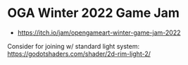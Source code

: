 # OGA Winter 2022 Game Jam

* https://itch.io/jam/opengameart-winter-game-jam-2022

Consider for joining w/ standard light system: https://godotshaders.com/shader/2d-rim-light-2/

